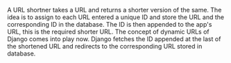 A URL shortner takes a URL and returns a shorter version of the same.
The idea is to assign to each URL entered a unique ID and store the URL and the corresponding ID in the database.
The ID is then appended to the app's URL, this is the required shorter URL.
The concept of dynamic URLs of Django comes into play now.
Django fetches the ID appended at the last of the shortened URL and redirects to the corresponding URL stored in database.
